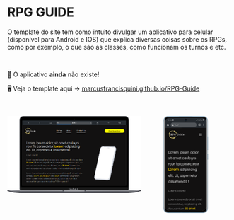 # RPG GUIDE

<p>O template do site tem como intuito divulgar um aplicativo para celular (disponível para Android e IOS) que explica diversas coisas sobre os RPGs, como por exemplo, o que são as classes, como funcionam os turnos e etc.</p>

<br>

🚨 O aplicativo <b>ainda</b> não existe! 

🖥 Veja o template aqui -> <a href="https://marcusfrancisquini.github.io/RPG-Guide/">marcusfrancisquini.github.io/RPG-Guide</a>

<br>
<br>

<div align="center">
 <img src="img/site-cell.png" width=20%>
 <img src="img/site-pc.png" width=60% align="left">
</div>
